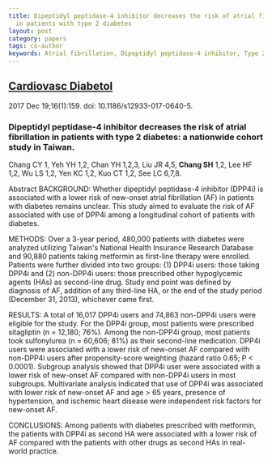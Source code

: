 ```yaml
---
title: Dipeptidyl peptidase-4 inhibitor decreases the risk of atrial fibrillation
  in patients with type 2 diabetes
layout: post
category: papers
tags: co-author
keywords: Atrial fibrillation, Dipeptidyl peptidase-4 inhibitor, Type 2 diabetes mellitus
---
```


## [Cardiovasc Diabetol](https://www.ncbi.nlm.nih.gov/pubmed/29258504?dopt=Abstract)

2017 Dec 19;16(1):159. doi: 10.1186/s12933-017-0640-5.

### Dipeptidyl peptidase-4 inhibitor decreases the risk of atrial fibrillation in patients with type 2 diabetes: a nationwide cohort study in Taiwan.

Chang CY   1, Yeh YH   1,2, Chan YH   1,2,3, Liu JR   4,5, **Chang SH**   1,2, Lee HF   1,2, Wu LS   1,2, Yen KC   1,2, Kuo CT   1,2, See LC   6,7,8.


Abstract
BACKGROUND:
Whether dipeptidyl peptidase-4 inhibitor (DPP4i) is associated with a lower risk of new-onset atrial fibrillation (AF) in patients with diabetes remains unclear. This study aimed to evaluate the risk of AF associated with use of DPP4i among a longitudinal cohort of patients with diabetes.

METHODS:
Over a 3-year period, 480,000 patients with diabetes were analyzed utilizing Taiwan's National Health Insurance Research Database and 90,880 patients taking metformin as first-line therapy were enrolled. Patients were further divided into two groups: (1) DPP4i users: those taking DPP4i and (2) non-DPP4i users: those prescribed other hypoglycemic agents (HAs) as second-line drug. Study end point was defined by diagnosis of AF, addition of any third-line HA, or the end of the study period (December 31, 2013), whichever came first.

RESULTS:
A total of 16,017 DPP4i users and 74,863 non-DPP4i users were eligible for the study. For the DPP4i group, most patients were prescribed sitagliptin (n = 12,180; 76%). Among the non-DPP4i group, most patients took sulfonylurea (n = 60,606; 81%) as their second-line medication. DPP4i users were associated with a lower risk of new-onset AF compared with non-DPP4i users after propensity-score weighting (hazard ratio 0.65; P < 0.0001). Subgroup analysis showed that DPP4i user were associated with a lower risk of new-onset AF compared with non-DPP4i users in most subgroups. Multivariate analysis indicated that use of DPP4i was associated with lower risk of new-onset AF and age > 65 years, presence of hypertension, and ischemic heart disease were independent risk factors for new-onset AF.

CONCLUSIONS:
Among patients with diabetes prescribed with metformin, the patients with DPP4i as second HA were associated with a lower risk of AF compared with the patients with other drugs as second HAs in real-world practice.
